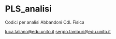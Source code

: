 # PLS_analisi
Codici per analisi Abbandoni CdL Fisica


luca.taliano@edu.unito.it
sergio.tamburi@edu.unito.it
